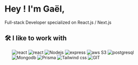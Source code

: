 # Hey ! I'm Gaël,

Full-stack Developer specialized on React.js / Next.js

## 🛠 I like to work with

<ul>   
   <img alt="react" src="https://img.shields.io/badge/React-20232A?style=for-the-badge&logo=react&logoColor=61DAFB" />
   <img alt="react" src="https://img.shields.io/badge/Nextjs-20232A?style=for-the-badge&logo=next&logoColor=61DAFB" />
   <img alt="Nodejs" src="https://img.shields.io/badge/Node.js-43853D?style=for-the-badge&logo=node.js&logoColor=white" />
   <img alt="express" src="https://img.shields.io/badge/Express.js-404D59?style=for-the-badge" />
   <img alt="aws S3" src="https://img.shields.io/badge/AWS S3-232F3E?style=for-the-badge&logo=amazon-aws&logoColor=white" />
   <img alt="postgresql" src="https://img.shields.io/badge/PostgreSQL-316192?style=for-the-badge&logo=postgresql&logoColor=white" />
   <img alt="Mongodb" src="https://img.shields.io/badge/MongoDB-4EA94B?style=for-the-badge&logo=mongodb&logoColor=white" />
   <img alt="Prisma" src="https://img.shields.io/badge/Prisma-3982CE?style=for-the-badge&logo=Prisma&logoColor=white" />
   <img alt="Tailwind css" src="https://img.shields.io/badge/Tailwind_CSS-38B2AC?style=for-the-badge&logo=tailwind-css&logoColor=white" />
   <img alt="GIT" src="https://img.shields.io/badge/GIT-E44C30?style=for-the-badge&logo=git&logoColor=white" />
</ul>
